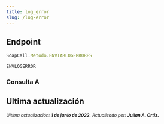 ```yaml
---
title: log_error
slug: /log-error
---
```


## Endpoint

```js title="Endpoint"
SoapCall.Metodo.ENVIARLOGERRORES

ENVLOGERROR
```

### Consulta A

## Ultima actualización

<div class='ultima-actualizacion'> 
    <small> 
        <i> Ultima actualización: <b> 1 de junio de 2022.</b> </i> 
    </small> 
    <small> 
        <i> Actualizado por: <b> Julian A. Ortiz.</b> </i> 
    </small> 
</div>
